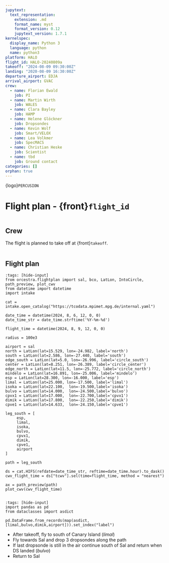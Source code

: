 ```yaml
---
jupytext:
  text_representation:
    extension: .md
    format_name: myst
    format_version: 0.12
    jupytext_version: 1.7.1
kernelspec:
  display_name: Python 3
  language: python
  name: python3
platform: HALO
flight_id: HALO-20240809a
takeoff: "2024-08-09 09:30:00Z"
landing: "2020-08-09 16:30:00Z"
departure_airport: EDJA
arrival_airport: GVAC
crew:
  - name: Florian Ewald
    job: PI
  - name: Martin Wirth
    job: WALES
  - name: Clara Bayley
    job: HAMP
  - name: Helene Glöckner
    job: Dropsondes
  - name: Kevin Wolf
    job: Smart/VELOX
  - name: Lea Volkmer
    job: SpecMACS
  - name: Christian Heske
    job: Scientist
  - name: tbd
    job: Ground contact
categories: []
orphan: true
---
```


{logo}`PERCUSION`

# Flight plan - {front}`flight_id`

```{badges}
```

## Crew

The flight is planned to take off at {front}`takeoff`.

```{crew}
```

## Flight plan

```{code-cell} python3
:tags: [hide-input]
from orcestra.flightplan import sal, bco, LatLon, IntoCircle, path_preview, plot_cwv
from datetime import datetime
import intake

cat = intake.open_catalog("https://tcodata.mpimet.mpg.de/internal.yaml")

date_time = datetime(2024, 8, 6, 12, 0, 0)
date_time_str = date_time.strftime('%Y-%m-%d')

flight_time = datetime(2024, 8, 9, 12, 0, 0)

radius = 100e3

airport = sal
north = LatLon(lat=15.529, lon=-24.982, label='north')
south = LatLon(lat=2.586, lon=-27.440, label='south')
edge_south = LatLon(lat=5.0, lon=-26.996, label='circle_south')
center = LatLon(lat=8.251, lon=-26.389, label='circle_center')
edge_north = LatLon(lat=11.5, lon=-25.772, label='circle_north')
mindelo = LatLon(lat=16.891, lon=-25.006, label='mindelo')
esp = LatLon(lat=28.300, lon=-16.000, label='esp')
limal = LatLon(lat=25.000, lon=-17.500, label='limal')
isoka = LatLon(lat=22.100,  lon=-19.500,label='isoka')
bulvo = LatLon(lat=14.000,  lon=-24.500,label='bulvo')
cpvx1 = LatLon(lat=17.000,  lon=-22.700,label='cpvx1')
dimik = LatLon(lat=17.800,  lon=-22.250,label='dimik')
cpve1 = LatLon(lat=14.633,  lon=-24.150,label='cpve1')

leg_south = [
     esp, 
     limal,
     isoka,
     bulvo,
     cpvx1,
     dimik,
     cpve1,
     airport
]

path = leg_south  

ds = cat.HIFS(refdate=date_time_str, reftime=date_time.hour).to_dask()
cwv_flight_time = ds["tcwv"].sel(time=flight_time, method = "nearest")

ax = path_preview(path)
plot_cwv(cwv_flight_time)


```

```{code-cell} python3
:tags: [hide-input]
import pandas as pd
from dataclasses import asdict

pd.DataFrame.from_records(map(asdict, [limal,bulvo,dimik,airport])).set_index("label")

```
* After takeoff, fly to south of Canary Island (*limal*)
* Fly towards Sal and drop 3 dropsondes along the path 
* If last dropsonde is still in the air continue south of Sal and return when DS landed (*bulvo*)
* Return to Sal
